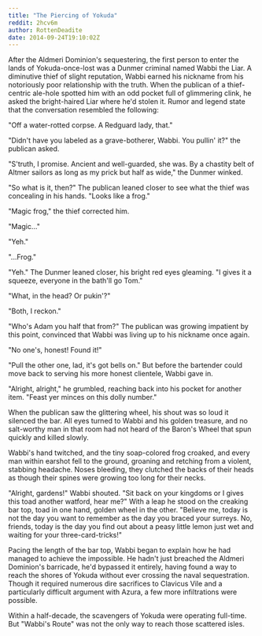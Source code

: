 ```yaml
---
title: "The Piercing of Yokuda"
reddit: 2hcv6m
author: RottenDeadite
date: 2014-09-24T19:10:02Z
---
```


After the Aldmeri Dominion's sequestering, the first person to enter the lands of Yokuda-once-lost was a Dunmer criminal named Wabbi the Liar.  A diminutive thief of slight reputation, Wabbi earned his nickname from his notoriously poor relationship with the truth.  When the publican of a thief-centric ale-hole spotted him with an odd pocket full of glimmering clink, he asked the bright-haired Liar where he'd stolen it.  Rumor and legend state that the conversation resembled the following:

"Off a water-rotted corpse.  A Redguard lady, that."

"Didn't have you labeled as a grave-botherer, Wabbi.  You pullin' it?" the publican asked.

"S'truth, I promise.  Ancient and well-guarded, she was.  By a chastity belt of Altmer sailors as long as my prick but half as wide," the Dunmer winked.

"So what is it, then?"  The publican leaned closer to see what the thief was concealing in his hands.  "Looks like a frog."

"Magic frog," the thief corrected him.

"Magic…"

"Yeh."

"...Frog."

"Yeh."  The Dunmer leaned closer, his bright red eyes gleaming.  "I gives it a squeeze, everyone in the bath'll go Tom."

"What, in the head?  Or pukin'?"

"Both, I reckon."

"Who's Adam you half that from?"  The publican was growing impatient by this point, convinced that Wabbi was living up to his nickname once again.

"No one's, honest!  Found it!"

"Pull the other one, lad, it's got bells on."  But before the bartender could move back to serving his more honest clientele, Wabbi gave in.

"Alright, alright," he grumbled, reaching back into his pocket for another item.  "Feast yer minces on this dolly number."

When the publican saw the glittering wheel, his shout was so loud it silenced the bar.  All eyes turned to Wabbi and his golden treasure, and no salt-worthy man in that room had not heard of the Baron's Wheel that spun quickly and killed slowly.

Wabbi's hand twitched, and the tiny soap-colored frog croaked, and every man within earshot fell to the ground, groaning and retching from a violent, stabbing headache.  Noses bleeding, they clutched the backs of their heads as though their spines were growing too long for their necks.

"Alright, gardens!"  Wabbi shouted.  "Sit back on your kingdoms or I gives this toad another watford, hear me?"  With a leap he stood on the creaking bar top, toad in one hand, golden wheel in the other.  "Believe me, today is not the day you want to remember as the day you braced your surreys.  No, friends, today is the day you find out about a peasy little lemon just wet and waiting for your three-card-tricks!"

Pacing the length of the bar top, Wabbi began to explain how he had managed to achieve the impossible.  He hadn't just breached the Aldmeri Dominion's barricade,  he'd bypassed it entirely, having found a way to reach the shores of Yokuda without ever crossing the naval sequestration.  Though it required numerous dire sacrifices to Clavicus Vile and a particularly difficult argument with Azura, a few more infiltrations were possible.

Within a half-decade, the scavengers of Yokuda were operating full-time.  But "Wabbi's Route" was not the only way to reach those scattered isles.
